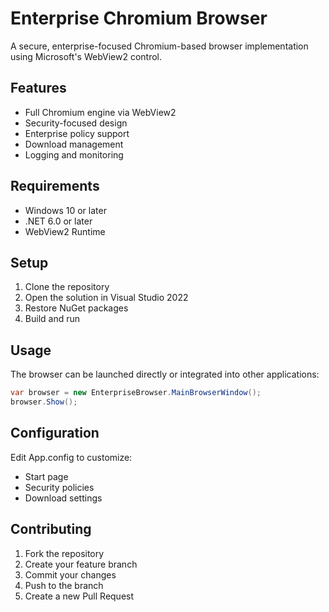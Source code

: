 # Enterprise Chromium Browser

A secure, enterprise-focused Chromium-based browser implementation using Microsoft's WebView2 control.

## Features

- Full Chromium engine via WebView2
- Security-focused design
- Enterprise policy support
- Download management
- Logging and monitoring

## Requirements

- Windows 10 or later
- .NET 6.0 or later
- WebView2 Runtime

## Setup

1. Clone the repository
2. Open the solution in Visual Studio 2022
3. Restore NuGet packages
4. Build and run

## Usage

The browser can be launched directly or integrated into other applications:

```csharp
var browser = new EnterpriseBrowser.MainBrowserWindow();
browser.Show();
```

## Configuration

Edit App.config to customize:
- Start page
- Security policies
- Download settings

## Contributing

1. Fork the repository
2. Create your feature branch
3. Commit your changes
4. Push to the branch
5. Create a new Pull Request